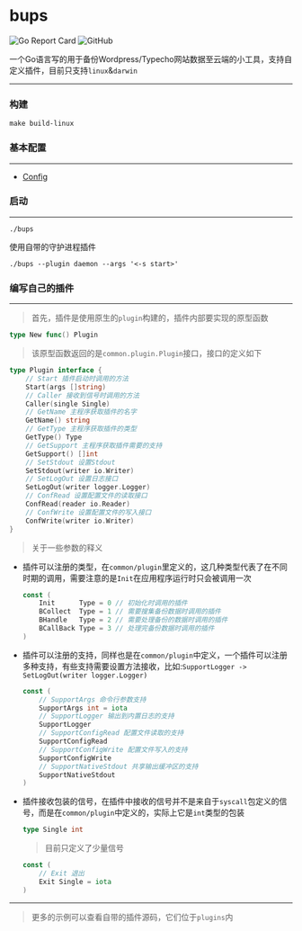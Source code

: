 # bups

![Go Report Card](https://goreportcard.com/badge/github.com/abingzo/bups) ![GitHub](https://img.shields.io/github/license/abingzo/bups)

一个Go语言写的用于备份Wordpress/Typecho网站数据至云端的小工具，支持自定义插件，目前只支持`linux`&`darwin`

---

### 构建

```shell
make build-linux
```

### 基本配置

---

- [Config](./CONFIG.md)

### 启动

---

```shell
./bups
```

使用自带的守护进程插件

```shell
./bups --plugin daemon --args '<-s start>'
```

### 编写自己的插件

---

> 首先，插件是使用原生的`plugin`构建的，插件内部要实现的原型函数

```go
type New func() Plugin
```

> 该原型函数返回的是`common.plugin.Plugin`接口，接口的定义如下

```go
type Plugin interface {
	// Start 插件启动时调用的方法
	Start(args []string)
	// Caller 接收到信号时调用的方法
	Caller(single Single)
	// GetName 主程序获取插件的名字
	GetName() string
	// GetType 主程序获取插件的类型
	GetType() Type
	// GetSupport 主程序获取插件需要的支持
	GetSupport() []int
	// SetStdout 设置Stdout
	SetStdout(writer io.Writer)
	// SetLogOut 设置日志接口
	SetLogOut(writer logger.Logger)
	// ConfRead 设置配置文件的读取接口
	ConfRead(reader io.Reader)
	// ConfWrite 设置配置文件的写入接口
	ConfWrite(writer io.Writer)
}
```

> 关于一些参数的释义

- 插件可以注册的类型，在`common/plugin`里定义的，这几种类型代表了在不同时期的调用，需要注意的是`Init`在应用程序运行时只会被调用一次

    ```go
    const (
    	Init      Type = 0 // 初始化时调用的插件
    	BCollect  Type = 1 // 需要搜集备份数据时调用的插件
    	BHandle   Type = 2 // 需要处理备份的数据时调用的插件
    	BCallBack Type = 3 // 处理完备份数据时调用的插件
    )
    ```

- 插件可以注册的支持，同样也是在`common/plugin`中定义，一个插件可以注册多种支持，有些支持需要设置方法接收，比如:`SupportLogger -> SetLogOut(writer logger.Logger)`

    ```go
    const (
    	// SupportArgs 命令行参数支持
    	SupportArgs int = iota
    	// SupportLogger 输出到内置日志的支持
    	SupportLogger
    	// SupportConfigRead 配置文件读取的支持
    	SupportConfigRead
    	// SupportConfigWrite 配置文件写入的支持
    	SupportConfigWrite
    	// SupportNativeStdout 共享输出缓冲区的支持
    	SupportNativeStdout
    )
    ```

- 插件接收包装的信号，在插件中接收的信号并不是来自于`syscall`包定义的信号，而是在`common/plugin`中定义的，实际上它是`int`类型的包装

    ```go
    type Single int
    ```

    > 目前只定义了少量信号

    ```go
    const (
    	// Exit 退出
    	Exit Single = iota
    )
    ```

---

> 更多的示例可以查看自带的插件源码，它们位于`plugins`内

